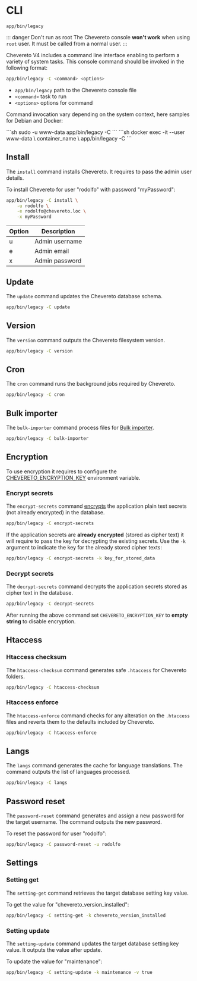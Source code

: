 # CLI

`app/bin/legacy`

::: danger Don't run as root
The Chevereto console **won't work** when using `root` user. It must be called from a normal user.
:::

Chevereto V4 includes a command line interface enabling to perform a variety of system tasks. This console command should be invoked in the following format:

```sh
app/bin/legacy -C <command> <options>
```

* `app/bin/legacy` path to the Chevereto console file
* `<command>` task to run
* `<options>` options for command

Command invocation vary depending on the system context, here samples for Debian and Docker:

<code-group>
<code-block title="Debian">
```sh
sudo -u www-data app/bin/legacy -C <command> <options>
```
</code-block>

<code-block title="Docker">
```sh
docker exec -it --user www-data \
    container_name \
    app/bin/legacy -C <command> <options>
```
</code-block>
</code-group>

## Install

The `install` command installs Chevereto. It requires to pass the admin user details.

To install Chevereto for user "rodolfo" with password "myPassword":

```sh
app/bin/legacy -C install \
    -u rodolfo \
    -e rodolfo@chevereto.loc \
    -x myPassword
```

| Option | Description    |
| ------ | -------------- |
| u      | Admin username |
| e      | Admin email    |
| x      | Admin password |

## Update

The `update` command updates the Chevereto database schema.

```sh
app/bin/legacy -C update
```

## Version

The `version` command outputs the Chevereto filesystem version.

```sh
app/bin/legacy -C version
```

## Cron

The `cron` command runs the background jobs required by Chevereto.

```sh
app/bin/legacy -C cron
```

## Bulk importer

The `bulk-importer` command process files for [Bulk importer](https://v4-admin.chevereto.com/dashboard/bulk-importer.html).

```sh
app/bin/legacy -C bulk-importer
```

## Encryption

To use encryption it requires to configure the [CHEVERETO_ENCRYPTION_KEY](../configuration/environment.md#encryption-key) environment variable.

### Encrypt secrets

The `encrypt-secrets` command [encrypts](encryption.md) the application plain text secrets (not already encrypted) in the database.

```sh
app/bin/legacy -C encrypt-secrets
```

If the application secrets are **already encrypted** (stored as cipher text) it will require to pass the key for decrypting the existing secrets. Use the `-k` argument to indicate the key for the already stored cipher texts:

```sh
app/bin/legacy -C encrypt-secrets -k key_for_stored_data
```

### Decrypt secrets

The `decrypt-secrets` command decrypts the application secrets stored as cipher text in the database.

```sh
app/bin/legacy -C decrypt-secrets
```

After running the above command set `CHEVERETO_ENCRYPTION_KEY` to **empty string** to disable encryption.

## Htaccess

### Htaccess checksum

The `htaccess-checksum` command generates safe `.htaccess` for Chevereto folders.

```sh
app/bin/legacy -C htaccess-checksum
```

### Htaccess enforce

The `htaccess-enforce` command checks for any alteration on the `.htaccess` files and reverts them to the defaults included by Chevereto.

```sh
app/bin/legacy -C htaccess-enforce
```

## Langs

The `langs` command generates the cache for language translations. The command outputs the list of languages processed.

```sh
app/bin/legacy -C langs
```

## Password reset

The `password-reset` command generates and assign a new password for the target username. The command outputs the new password.

To reset the password for user "rodolfo":

```sh
app/bin/legacy -C password-reset -u rodolfo
```

## Settings

### Setting get

The `setting-get` command retrieves the target database setting key value.

To get the value for "chevereto_version_installed":

```sh
app/bin/legacy -C setting-get -k chevereto_version_installed
```

### Setting update

The `setting-update` command updates the target database setting key value. It outputs the value after update.

To update the value for "maintenance":

```sh
app/bin/legacy -C setting-update -k maintenance -v true
```
